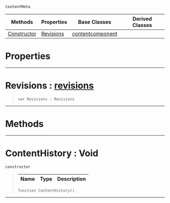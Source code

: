  `ContentMeta`

|Methods|Properties|Base Classes|Derived Classes|
|---|---|---|---|
|[ Constructor](https://plasmaengine.github.io/PlasmaDocs/Plasma1/C++/code_reference/class_reference/contenthistory.md#contenthistory-void)|[ Revisions](https://plasmaengine.github.io/PlasmaDocs/Plasma1/C++/code_reference/class_reference/contenthistory.md#revisions-plasma-engine-do)|[contentcomponent](https://plasmaengine.github.io/PlasmaDocs/Plasma1/C++/code_reference/class_reference/contentcomponent.md)| |


 #  Properties


---  
 #  Revisions : [revisions](https://plasmaengine.github.io/PlasmaDocs/Plasma1/C++/code_reference/class_reference/revisions.md)

> 
> ``` lang=cpp, name=Lightning
> var Revisions : Revisions


---  
 #  Methods


---  
 #  ContentHistory : Void

 `constructor`

> 
> |Name|Type|Description|
> |---|---|---|
> ``` lang=cpp, name=Lightning
> function ContentHistory()
> ``` 


---  
 

 